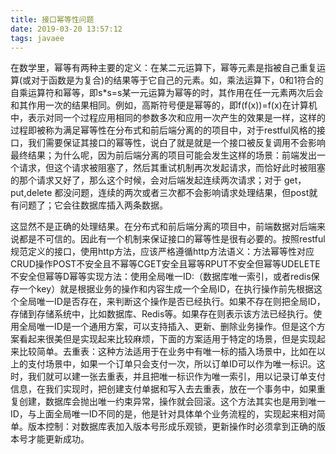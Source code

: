 ```yaml
---
title: 接口幂等性问题
date: 2019-03-20 13:57:12
tags: javaee
---
```


在数学里，幂等有两种主要的定义：在某二元运算下，幂等元素是指被自己重复运算(或对于函数是为复合)的结果等于它自己的元素。如，乘法运算下，0和1符合的自乘运算符和幂等，即s*s=s某一元运算为幂等的时，其作用在任一元素两次后会和其作用一次的结果相同。例如，高斯符号便是幂等的，即f(f(x))=f(x)在计算机中，表示对同一个过程应用相同的参数多次和应用一次产生的效果是一样，这样的过程即被称为满足幂等性在分布式和前后端分离的的项目中，对于restful风格的接口，我们需要保证其接口的幂等性，说白了就是就是一个接口被反复调用不会影响最终结果；为什么呢，因为前后端分离的项目可能会发生这样的场景：前端发出一个请求，但这个请求被阻塞了，然后其重试机制再次发起请求，而恰好此时被阻塞的那个请求又好了，那么这个时候，会对后端发起连续两次请求；对于 get，put,delete 都没问题，连续的两次或者三次都不会影响请求处理结果，但post就有问题了；它会往数据库插入两条数据。

<!--more-->

这显然不是正确的处理结果。在分布式和前后端分离的项目中，前端数据对后端来说都是不可信的。因此有一个机制来保证接口的幂等性是很有必要的。按照restful规范定义的接口，使用http方法，应该严格遵循http方法语义：方法幂等性对应CRUD操作POST不安全且不幂等CGET安全且幂等RPUT不安全但幂等UDELETE不安全但幂等D幂等实现方法：使用全局唯一ID:（数据库唯一索引，或者redis保存一个key）就是根据业务的操作和内容生成一个全局ID，在执行操作前先根据这个全局唯一ID是否存在，来判断这个操作是否已经执行。如果不存在则把全局ID，存储到存储系统中，比如数据库、Redis等。如果存在则表示该方法已经执行。使用全局唯一ID是一个通用方案，可以支持插入、更新、删除业务操作。但是这个方案看起来很美但是实现起来比较麻烦，下面的方案适用于特定的场景，但是实现起来比较简单。去重表：这种方法适用于在业务中有唯一标的插入场景中，比如在以上的支付场景中，如果一个订单只会支付一次，所以订单ID可以作为唯一标识。这时，我们就可以建一张去重表，并且把唯一标识作为唯一索引，用以记录订单支付信息，在我们实现时，把创建支付单据和写入去去重表，放在一个事务中，如果重复创建，数据库会抛出唯一约束异常，操作就会回滚。这个方法其实也是用到唯一ID，与上面全局唯一ID不同的是，他是针对具体单个业务流程的，实现起来相对简单。版本控制：对数据库表加入版本号形成乐观锁，更新操作时必须拿到正确的版本号才能更新成功。


